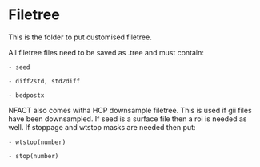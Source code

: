 # Filetree

This is the folder to put customised filetree.

All filetree files need to be saved as .tree and must contain:
    
    - seed

    - diff2std, std2diff
    
    - bedpostx

NFACT also comes witha HCP downsample filetree. This is used if gii files have been downsampled.
If seed is a surface file then a roi is needed as well. If stoppage and wtstop masks are needed then put:

    - wtstop(number)
    
    - stop(number)
